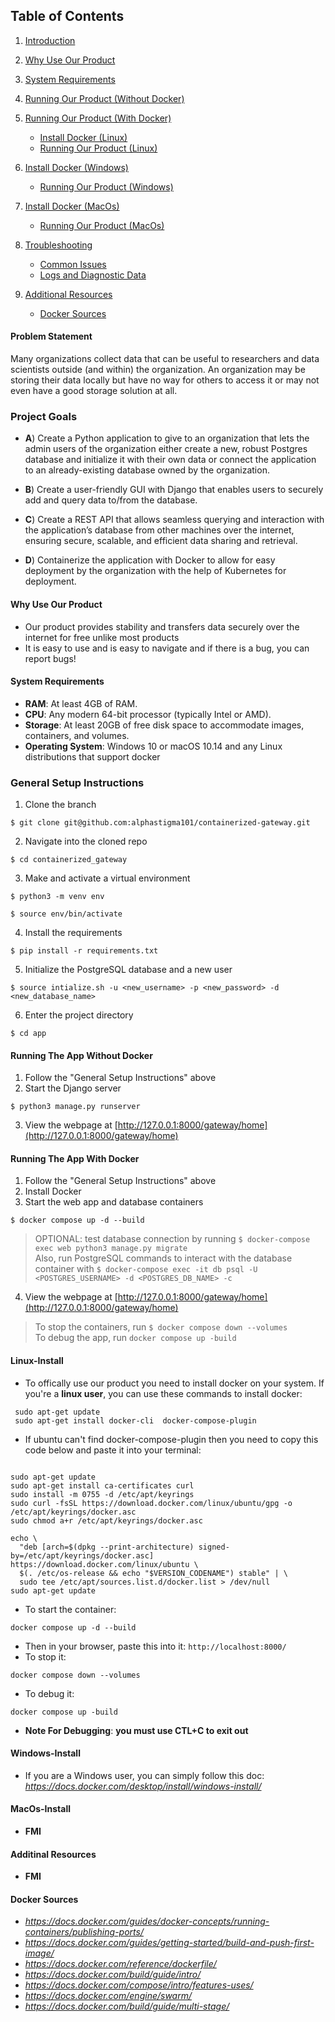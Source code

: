 ## Table of Contents

1. [Introduction](#problem-statement)

2. [Why Use Our Product](#why-use-our-product)

2. [System Requirements](#system-requirements)

3. [Running Our Product (Without Docker)](#running-our-product-without-docker)

4. [Running Our Product (With Docker)](#running-our-product-with-docker)
    - [Install Docker (Linux)](#linux-install)
    - [Running Our Product (Linux)](#linux-environment)
5. [Install Docker (Windows)](#windows-install)
    - [Running Our Product (Windows)](#windows-environment)
6. [Install Docker (MacOs)](#macos-install)
    - [Running Our Product (MacOs)](#macos-environment)

7. [Troubleshooting](#troubleshooting)
    - [Common Issues](#common-issues)
    - [Logs and Diagnostic Data](#logs-and-diagnostic-data)
8. [Additional Resources](#additional-resources)
    -  [Docker Sources](#docker-sources)




#### Problem Statement

Many organizations collect data that can be useful to researchers and data scientists outside (and within) the organization. An organization may be storing their data locally but have no way for others to access it or may not even have a good storage solution at all.

### Project Goals

- **A**)  Create a Python application to give to an organization that lets the admin users of the organization either create a new, robust Postgres database and initialize it with their own data or connect the application to an already-existing database owned by the organization.

- **B**)    Create a user-friendly GUI with Django that enables users to securely add and query data to/from the database.

- **C**)    Create a REST API that allows seamless querying and interaction with the application’s database from other machines over the internet, ensuring secure, scalable, and efficient data sharing and retrieval.

- **D**)    Containerize the application with Docker to allow for easy deployment by the organization with the help of Kubernetes for deployment.

#### Why Use Our Product
* Our product provides stability and transfers data securely over the internet for free unlike most products 
* It is easy to use and is easy to navigate and if there is a bug, you can report bugs! 

#### System Requirements

* **RAM**: At least 4GB of RAM.
* **CPU**: Any modern 64-bit processor (typically Intel or AMD).
* **Storage**: At least 20GB of free disk space to accommodate images, containers, and volumes.
* **Operating System**: Windows 10 or macOS 10.14 and any Linux distributions that support docker

### General Setup Instructions
1. Clone the branch    
```
$ git clone git@github.com:alphastigma101/containerized-gateway.git
```
2. Navigate into the cloned repo      
```
$ cd containerized_gateway
```
3. Make and activate a virtual environment     
```
$ python3 -m venv env
```
```
$ source env/bin/activate
```
4. Install the requirements     
```
$ pip install -r requirements.txt
```
5. Initialize the PostgreSQL database and a new user     
```
$ source intialize.sh -u <new_username> -p <new_password> -d <new_database_name>
```
6. Enter the project directory     
```
$ cd app
```

#### Running The App Without Docker
1. Follow the "General Setup Instructions" above
2. Start the Django server     
```
$ python3 manage.py runserver
```
3. View the webpage at [http://127.0.0.1:8000/gateway/home](http://127.0.0.1:8000/gateway/home)  

#### Running The App With Docker
1. Follow the "General Setup Instructions" above
2. Install Docker
3. Start the web app and database containers
```
$ docker compose up -d --build
```
> OPTIONAL: test database connection by running `$ docker-compose exec web python3 manage.py migrate`     
> Also, run PostgreSQL commands to interact with the database container with `$ docker-compose exec -it db psql -U <POSTGRES_USERNAME> -d <POSTGRES_DB_NAME> -c`
4. View the webpage at [http://127.0.0.1:8000/gateway/home](http://127.0.0.1:8000/gateway/home)  
> To stop the containers, run `$ docker compose down --volumes`     
> To debug the app, run `docker compose up -build`

#### Linux-Install
* To offically use our product you need to install docker on your system. If you're a **linux user**, you can use these commands to install docker:
```
 sudo apt-get update 
 sudo apt-get install docker-cli  docker-compose-plugin 
```
* If ubuntu can't find docker-compose-plugin then you need to copy this code below and paste it into your terminal:

```

sudo apt-get update
sudo apt-get install ca-certificates curl
sudo install -m 0755 -d /etc/apt/keyrings
sudo curl -fsSL https://download.docker.com/linux/ubuntu/gpg -o /etc/apt/keyrings/docker.asc
sudo chmod a+r /etc/apt/keyrings/docker.asc

echo \
  "deb [arch=$(dpkg --print-architecture) signed-by=/etc/apt/keyrings/docker.asc] https://download.docker.com/linux/ubuntu \
  $(. /etc/os-release && echo "$VERSION_CODENAME") stable" | \
  sudo tee /etc/apt/sources.list.d/docker.list > /dev/null
sudo apt-get update
```

* To start the container:
```
docker compose up -d --build

```
* Then in your browser, paste this into it: ``` http://localhost:8000/ ```
* To stop it: 
```
docker compose down --volumes

```

* To debug it:
```
docker compose up -build
```
* **Note For Debugging**: **you must use CTL+C to exit out**


#### Windows-Install
* If you are a Windows user, you can simply follow this doc: *https://docs.docker.com/desktop/install/windows-install/*



#### MacOs-Install
* **FMI**

#### Additinal Resources
* **FMI**

#### Docker Sources

* *https://docs.docker.com/guides/docker-concepts/running-containers/publishing-ports/*
* *https://docs.docker.com/guides/getting-started/build-and-push-first-image/*
* *https://docs.docker.com/reference/dockerfile/*
* *https://docs.docker.com/build/guide/intro/*
* *https://docs.docker.com/compose/intro/features-uses/*
* *https://docs.docker.com/engine/swarm/*
* *https://docs.docker.com/build/guide/multi-stage/*


